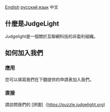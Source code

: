 [English](https://main.judgelight.org/) [русский язык](https://main.judgelight.org/ru/) 中文
## 什麼是JudgeLight
Judgelight是一個關於互聯網科技的非盈利組織。
## 如何加入我們
### 應用
您可以填寫我們在下麵提供的申請表加入我們。
### 直接
請訪問我們的 [拼圖]（https://puzzle.judgelight.org)
